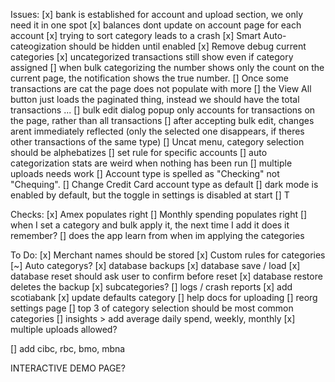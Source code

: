 Issues:
[x] bank is established for account and upload section, we only need it in one spot
[x] balances dont update on account page for each account
[x] trying to sort category leads to a crash
[x] Smart Auto-cateogization should be hidden until enabled
[x] Remove debug current categories
[x] uncategorized transactions still show even if category assigned
[] when bulk categorizing the number shows only the count on the current page, the notification shows the true number.
[] Once some transactions are cat the page does not populate with more
[] the View All button just loads the paginated thing, instead we should have the total transactions ...
[] bulk edit dialog popup only accounts for transactions on the page, rather than all transactions
[] after accepting bulk edit, changes arent immediately reflected (only the selected one disappears, if theres other transactions of the same type)
[] Uncat menu, category selection should be alphebatizes
[] set rule for specific accounts
[] auto categorization stats are weird when nothing has been run
[] multiple uploads needs work
[] Account type is spelled as "Checking" not "Chequing".
[] Change Credit Card account type as default
[] dark mode is enabled by default, but the toggle in settings is disabled at start
[] T

Checks:
[x] Amex populates right
[] Monthly spending populates right
[] when I set a category and bulk apply it, the next time I add it does it remember?
[] does the app learn from when im applying the categories


To Do:
[x] Merchant names should be stored 
[x] Custom rules for categories
[~] Auto categorys?
[x] database backups 
[x] database save / load
[x] database reset should ask user to confirm before reset
[x] database restore deletes the backup
[x] subcategories?
[] logs / crash reports
[x] add scotiabank
[x] update defaults category
[] help docs for uploading
[] reorg settings page
[] top 3 of category selection should be most common categories
[] insights > add average daily spend, weekly, monthly
[x] multiple uploads allowed?

[] add cibc, rbc, bmo, mbna

INTERACTIVE DEMO PAGE? 
